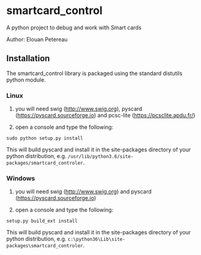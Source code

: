 # smartcard_control
A python project to debug and work with Smart cards

Author: Elouan Petereau


## Installation

The smartcard_control library is packaged using the standard distutils python
module.

### Linux
1. you will need swig (http://www.swig.org), pyscard (https://pyscard.sourceforge.io) and pcsc-lite
(https://pcsclite.apdu.fr/) 

2. open a console and  type the following:

```
sudo python setup.py install
```

This will build pyscard and install it in the site-packages directory of
your python distribution, e.g.
`/usr/lib/python3.6/site-packages/smartcard_controler`.


### Windows
1. you will need swig (http://www.swig.org) and pyscard (https://pyscard.sourceforge.io)

3. open a console and type the following:

```
setup.py build_ext install
```
This will build pyscard and install it in the site-packages directory of
your python distribution, e.g. `c:\python36\Lib\site-packages\smartcard_controler`.